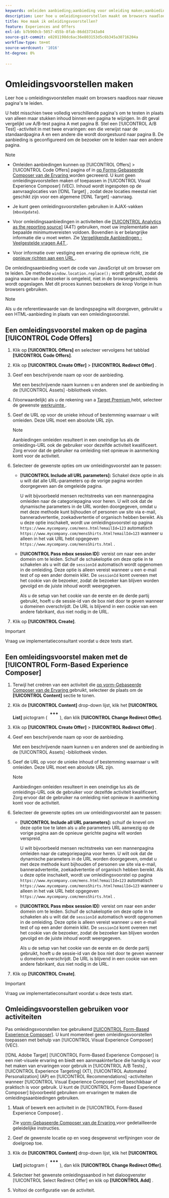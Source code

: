 ```yaml
---
keywords: omleiden aanbieding;aanbieding voor omleiding maken;aanbieding voor HTML toevoegen;Alle URL-parameters doorgeven in omleiding
description: Leer hoe u omleidingsvoorstellen maakt om browsers naadloos naar nieuwe pagina's te leiden.
title: Hoe maak ik omleidingsvoorstellen?
feature: Experiences and Offers
exl-id: b7b960cb-5057-455b-8fab-86dd37343a04
source-git-commit: e8201198dc6ac36e803153d5c6b345a30716204a
workflow-type: tm+mt
source-wordcount: '1016'
ht-degree: 0%

---
```


# Omleidingsvoorstellen maken

Leer hoe u omleidingsvoorstellen maakt om browsers naadloos naar nieuwe pagina&#39;s te leiden.

U hebt misschien twee volledig verschillende pagina&#39;s om te testen in plaats van alleen maar stukken inhoud binnen een pagina te wijzigen. In dit geval vergelijkt uw A/B-test pagina A met pagina B. Stel een [!UICONTROL A/B Test] -activiteit in met twee ervaringen: een die verwijst naar de standaardpagina A en een andere die wordt doorgestuurd naar pagina B. De aanbieding is geconfigureerd om de bezoeker om te leiden naar een andere pagina.

>[!NOTE]
>
> * Omleiden aanbiedingen kunnen op [!UICONTROL Offers] > [!UICONTROL Code Offers] pagina of in [ op Forms-Gebaseerde Composer van de Ervaring ](/help/main/c-experiences/form-experience-composer.md) worden gecreeerd. U kunt geen omleidingsvoorstellen maken of toepassen in [!UICONTROL Visual Experience Composer] (VEC). Inhoud wordt ingespoten op de aanvraaglocaties van [!DNL Target] , zodat deze locaties meestal niet geschikt zijn voor een algemene [!DNL Target] -aanvraag.
>
>* Je kunt geen omleidingsvoorstellen gebruiken in AJAX-vakken (`mboxUpdate`).
>
>* Voor omleidingsaanbiedingen in activiteiten die [[!UICONTROL Analytics as the reporting source]](/help/main/c-integrating-target-with-mac/a4t/a4t.md) (A4T) gebruiken, moet uw implementatie aan bepaalde minimumvereisten voldoen. Bovendien is er belangrijke informatie die u moet weten. Zie [ Vergelijkende Aanbiedingen - Veelgestelde vragen A4T ](/help/main/c-integrating-target-with-mac/a4t/r-a4t-faq/a4t-faq-redirect-offers.md#concept_21BF213F10E1414A9DCD4A98AF207905).
>
>* Voor informatie over vestiging een ervaring die opnieuw richt, zie [ opnieuw richten aan een URL ](/help/main/c-experiences/c-visual-experience-composer/redirect-offer.md#task_9578678D42784F5EB9638F8AC8C911FA).

De omleidingsaanbieding voert de code van JavaScript uit om browser om te leiden. De methode `window.location.replace();` wordt gebruikt, zodat de pagina waarvan de bezoeker is omgeleid, niet in de browsergeschiedenis wordt opgeslagen. Met dit proces kunnen bezoekers de knop Vorige in hun browsers gebruiken.

>[!NOTE]
>
>Als u de referentiewaarde van de landingspagina wilt doorgeven, gebruikt u een HTML-aanbieding in plaats van een omleidingsvoorstel.

## Een omleidingsvoorstel maken op de pagina [!UICONTROL Code Offers]

1. Klik op **[!UICONTROL Offers]** en selecteer vervolgens het tabblad **[!UICONTROL Code Offers]**.
1. Klik op **[!UICONTROL Create Offer]** > **[!UICONTROL Redirect Offer]** .
1. Geef een beschrijvende naam op voor de aanbieding.

   Met een beschrijvende naam kunnen u en anderen snel de aanbieding in de [!UICONTROL Assets] -bibliotheek vinden.

1. (Voorwaardelijk) als u de rekening van a [ Target Premium ](/help/main/c-intro/intro.md#premium) hebt, selecteer de gewenste [ werkruimte ](/help/main/administrating-target/c-user-management/property-channel/properties-overview.md##section_B82EB409B67C4D9D9D20CE30E48DB1DC).

1. Geef de URL op voor de unieke inhoud of bestemming waarnaar u wilt omleiden. Deze URL moet een absolute URL zijn.

   >[!NOTE]
   >
   >Aanbiedingen omleiden resulteert in een oneindige lus als de omleidings-URL ook de gebruiker voor dezelfde activiteit kwalificeert. Zorg ervoor dat de gebruiker na omleiding niet opnieuw in aanmerking komt voor de activiteit.

1. Selecteer de gewenste opties om uw omleidingsvoorstel aan te passen:

   * **[!UICONTROL Include all URL parameters]:** Schakel deze optie in als u wilt dat alle URL-parameters op de vorige pagina worden doorgegeven aan de omgeleide pagina.

     U wilt bijvoorbeeld mensen rechtstreeks van een mannenpagina omleiden naar de categoriepagina voor heren. U wilt ook dat de dynamische parameters in de URL worden doorgegeven, omdat u met deze methode kunt bijhouden of personen uw site via e-mail, banneradvertentie, zoekadvertentie of organisch hebben bereikt. Als u deze optie inschakelt, wordt uw omleidingsvoorstel op pagina `https://www.mycompany.com/mens.html?emailId=123` automatisch `https://www.mycompany.com/mensShirts.html?emailId=123` wanneer u alleen in het vak URL hebt opgegeven `https://www.mycompany.com/mensShirts.html` .

   * **[!UICONTROL Pass mbox session ID]:** vereist om naar een ander domein om te leiden. Schuif de schakeloptie om deze optie in te schakelen als u wilt dat de `sessionId` automatisch wordt opgenomen in de omleiding. Deze optie is alleen vereist wanneer u een e-mail test of op een ander domein klikt. De `sessionId` komt overeen met het cookie van de bezoeker, zodat de bezoeker kan blijven worden gevolgd en de juiste inhoud wordt weergegeven.

     Als u de setup van het cookie van de eerste en de derde partij gebruikt, hoeft u de sessie-id van de box niet door te geven wanneer u domeinen overschrijdt. De URL is blijvend in een cookie van een andere fabrikant, dus niet nodig in de URL.

1. Klik op **[!UICONTROL Create]**.

>[!IMPORTANT]
>
>Vraag uw implementatieconsultant voordat u deze tests start.

## Een omleidingsvoorstel maken met de [!UICONTROL Form-Based Experience Composer]

1. Terwijl het creëren van een activiteit die [ op vorm-Gebaseerde Composer van de Ervaring ](/help/main/c-experiences/form-experience-composer.md) gebruikt, selecteer de plaats om de **[!UICONTROL Content]** sectie te tonen.
1. Klik de **[!UICONTROL Content]** drop-down lijst, klik het **[!UICONTROL List]** pictogram ( ![ Lijst ](/help/main/assets/icons/MoreSmallList.svg)), dan klik **[!UICONTROL Change Redirect Offer]**.
1. Klik op **[!UICONTROL Create Offer]** > **[!UICONTROL Redirect Offer]** .
1. Geef een beschrijvende naam op voor de aanbieding.

   Met een beschrijvende naam kunnen u en anderen snel de aanbieding in de [!UICONTROL Assets] -bibliotheek vinden.

1. Geef de URL op voor de unieke inhoud of bestemming waarnaar u wilt omleiden. Deze URL moet een absolute URL zijn.

   >[!NOTE]
   >
   >Aanbiedingen omleiden resulteert in een oneindige lus als de omleidings-URL ook de gebruiker voor dezelfde activiteit kwalificeert. Zorg ervoor dat de gebruiker na omleiding niet opnieuw in aanmerking komt voor de activiteit.

1. Selecteer de gewenste opties om uw omleidingsvoorstel aan te passen:

   * **[!UICONTROL Include all URL parameters]:** schuif de knevel om deze optie toe te laten als u alle parameters URL aanwezig op de vorige pagina aan de opnieuw gerichte pagina wilt worden verspreid.

     U wilt bijvoorbeeld mensen rechtstreeks van een mannenpagina omleiden naar de categoriepagina voor heren. U wilt ook dat de dynamische parameters in de URL worden doorgegeven, omdat u met deze methode kunt bijhouden of personen uw site via e-mail, banneradvertentie, zoekadvertentie of organisch hebben bereikt. Als u deze optie inschakelt, wordt uw omleidingsvoorstel op pagina `https://www.mycompany.com/mens.html?emailId=123` automatisch `https://www.mycompany.com/mensShirts.html?emailId=123` wanneer u alleen in het vak URL hebt opgegeven `https://www.mycompany.com/mensShirts.html` .

   * **[!UICONTROL Pass mbox session ID]:** vereist om naar een ander domein om te leiden. Schuif de schakeloptie om deze optie in te schakelen als u wilt dat de `sessionId` automatisch wordt opgenomen in de omleiding. Deze optie is alleen vereist wanneer u een e-mail test of op een ander domein klikt. De `sessionId` komt overeen met het cookie van de bezoeker, zodat de bezoeker kan blijven worden gevolgd en de juiste inhoud wordt weergegeven.

     Als u de setup van het cookie van de eerste en de derde partij gebruikt, hoeft u de sessie-id van de box niet door te geven wanneer u domeinen overschrijdt. De URL is blijvend in een cookie van een andere fabrikant, dus niet nodig in de URL.

1. Klik op **[!UICONTROL Create]**.

>[!IMPORTANT]
>
>Vraag uw implementatieconsultant voordat u deze tests start.

## Omleidingsvoorstellen gebruiken voor activiteiten

Pas omleidingsvoorstellen toe gebruikend [[!UICONTROL Form-Based Experience Composer]](/help/main/c-experiences/form-experience-composer.md). U kunt momenteel geen omleidingsvoorstellen toepassen met behulp van [!UICONTROL Visual Experience Composer] (VEC).

[!DNL Adobe Target] [!UICONTROL Form-Based Experience Composer] is een niet-visuele ervaring en biedt een aanmaakinterface die handig is voor het maken van ervaringen voor gebruik in [!UICONTROL A/B Tests] , [!UICONTROL Experience Targeting] (XT), [!UICONTROL Automated Personalization] (AP) en [!UICONTROL Recommendations] -activiteiten wanneer [!UICONTROL Visual Experience Composer] niet beschikbaar of praktisch is voor gebruik. U kunt de [!UICONTROL Form-Based Experience Composer] bijvoorbeeld gebruiken om ervaringen te maken die omleidingsaanbiedingen gebruiken.

1. Maak of bewerk een activiteit in de [!UICONTROL Form-Based Experience Composer] .

   Zie [ vorm-Gebaseerde Composer van de Ervaring ](/help/main/c-experiences/form-experience-composer.md) voor gedetailleerde geleidelijke instructies.

1. Geef de gewenste locatie op en voeg desgewenst verfijningen voor de doelgroep toe.

1. Klik de **[!UICONTROL Content]** drop-down lijst, klik het **[!UICONTROL List]** pictogram ( ![ Lijst ](/help/main/assets/icons/MoreSmallList.svg)), dan klik **[!UICONTROL Change Redirect Offer]**.
1. Selecteer het gewenste omleidingsaanbod in het dialoogvenster [!UICONTROL Select Redirect Offer] en klik op **[!UICONTROL Add]** .
1. Voltooi de configuratie van de activiteit.
